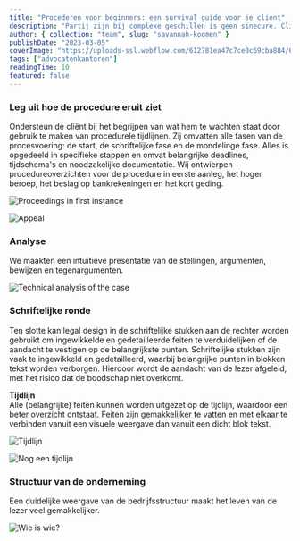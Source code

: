 ```yaml
---
title: "Procederen voor beginners: een survival guide voor je client"
description: "Partij zijn bij complexe geschillen is geen sinecure. Cliënten betreden onbekende juridische wateren vol verwarring, verwachtingen en hoge rekeningen. Wij wilden deze omgevallen boekenkast ophelderen en het leven van cliënten die een gerechtelijke procedure doorlopen gemakkelijker maken. Communicatie is de sleutel. Daarom hebben we een reeks visuals gemaakt die de klant door het hele proces leiden."
author: { collection: "team", slug: "savannah-koomen" }
publishDate: "2023-03-05"
coverImage: "https://uploads-ssl.webflow.com/612781ea47c7ce0c69cba884/643d27f3b12eb5ab6d68778b_survival.svg"
tags: ["advocatenkantoren"]
readingTime: 10
featured: false
---
```


### Leg uit hoe de procedure eruit ziet

Ondersteun de cliënt bij het begrijpen van wat hem te wachten staat door gebruik te maken van procedurele tijdlijnen. Zij omvatten alle fasen van de procesvoering: de start, de schriftelijke fase en de mondelinge fase. Alles is opgedeeld in specifieke stappen en omvat belangrijke deadlines, tijdschema's en noodzakelijke documentatie. Wij ontwierpen procedureoverzichten voor de procedure in eerste aanleg, het hoger beroep, het beslag op bankrekeningen en het kort geding.

![Proceedings in first instance](https://uploads-ssl.webflow.com/612781ea47c7ce0c69cba884/634583d44756010ff6b28bec_Eerste%20aanleg%20-%20Nederlandse%20gedaagde.jpg)

![Appeal](https://uploads-ssl.webflow.com/612781ea47c7ce0c69cba884/634583e6ac9b0d38f47e270d_tweede%20aanleg%20-%20Nederlandse%20gedaagde.jpg)

### Analyse

We maakten een intuïtieve presentatie van de stellingen, argumenten, bewijzen en tegenargumenten.

![Technical analysis of the case](https://uploads-ssl.webflow.com/612781ea47c7ce0c69cba884/63458427ab406abc6ae2170b_Frame%202.png)

### Schriftelijke ronde

Ten slotte kan legal design in de schriftelijke stukken aan de rechter worden gebruikt om ingewikkelde en gedetailleerde feiten te verduidelijken of de aandacht te vestigen op de belangrijkste punten. Schriftelijke stukken zijn vaak te ingewikkeld en gedetailleerd, waarbij belangrijke punten in blokken tekst worden verborgen. Hierdoor wordt de aandacht van de lezer afgeleid, met het risico dat de boodschap niet overkomt.

**Tijdlijn**  
Alle (belangrijke) feiten kunnen worden uitgezet op de tijdlijn, waardoor een beter overzicht ontstaat. Feiten zijn gemakkelijker te vatten en met elkaar te verbinden vanuit een visuele weergave dan vanuit een dicht blok tekst.

![Tijdlijn](https://uploads-ssl.webflow.com/612781ea47c7ce0c69cba884/63458475e8543934e8ea4a65_A4%20-%207.png)

![Nog een tijdlijn](https://uploads-ssl.webflow.com/612781ea47c7ce0c69cba884/63458483b1082fa01ce9eb35_A4%20-%208.png)

### **Structuur van de onderneming**

Een duidelijke weergave van de bedrijfsstructuur maakt het leven van de lezer veel gemakkelijker.

![Wie is wie?](https://uploads-ssl.webflow.com/612781ea47c7ce0c69cba884/6345849dac9b0d5fc57e3027_Een%20complexe%20corporate%20structure.png)
